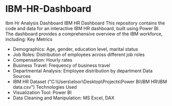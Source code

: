 # IBM-HR-Dashboard
Ibm Hr Analysis Dashboard
IBM HR Dashboard
This repository contains the code and data for an interactive IBM HR dashboard, built using Power BI. The dashboard provides a comprehensive overview of the IBM workforce, including:
Key Metrics
 * Demographics: Age, gender, education level, marital status
 * Job Roles: Distribution of employees across different job roles
 * Compensation: Hourly rates
 * Business Travel: Frequency of business travel
 * Departmental Analysis: Employee distribution by department
Data Sources
 * IBM HR Dataset ("C:\Users\eloor\Desktop\Projects\Power Bi\IBM HR\IBM data.csv")
Technologies Used
 * Visualization Tool: Power BI
 * Data Cleaning and Manipulation: MS Excel, DAX

 
